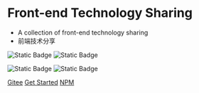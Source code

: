<!-- ![logo](_media/icon.svg) -->

# Front-end Technology Sharing

- A collection of front-end technology sharing
- 前端技术分享

<!-- ![Static Badge](https://img.shields.io/badge/https%3A%2F%2Fwww.npmjs.com%2F~smile0125) -->
![Static Badge](https://badgen.net/npm/dy/react-component-drag)
![Static Badge](https://badgen.net/npm/dy/react-timeline-calendar)

![Static Badge](https://badgen.net/npm/dy/react-drag-dom)
![Static Badge](https://badgen.net/npm/dy/react-calendar-timeline-component)


<!-- [GitHub](https://github.com/smile0125) -->
[Gitee](https://gitee.com/reddest)
[Get Started](JavaScript/箭头函数/README.md)
[NPM](https://www.npmjs.com/~smile0125)